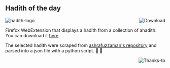 ## Hadith of the day
![hadith-logo](https://github.com/TheAdnan/hadith-of-the-day/blob/master/extension/icons/hadith-48.png?raw=true)
<a href="https://addons.mozilla.org/en-US/firefox/addon/hadith-of-the-day/" target="_blank">
    <img src="https://img.shields.io/badge/Firefox-Addon-orange.svg" alt="Download" style="float:right;">
 </a>

Firefox WebExtension that displays a hadith from a collection of ahadith. You can download it [here](https://addons.mozilla.org/en-US/firefox/addon/hadith-of-the-day/).

The selected hadith were scraped from [ashrafuzzaman's repository](https://github.com/ashrafuzzaman/hadith/) and parsed into a json file with a python script.
:tulip: :tulip:


 <a href="https://addons.mozilla.org/en-US/firefox/addon/hadith-of-the-day/" target="_blank">
    <img src="https://img.shields.io/badge/Thanks%20to-Allah-brightgreen.svg" alt="Thanks-to" style="float:right;">
 </a>
